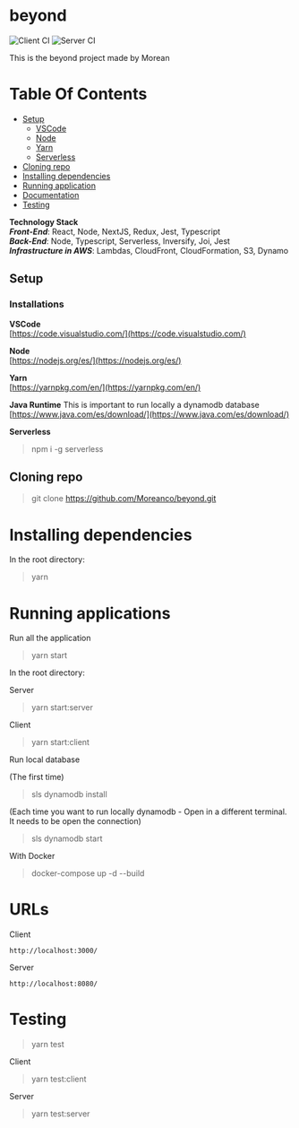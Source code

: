 # beyond

![Client CI](https://github.com/gvazquezmorean/beyond/workflows/Client%20Beyond%20CI%20App/badge.svg)
![Server CI](https://github.com/gvazquezmorean/beyond/workflows/Server%20Beyond%20CI%20App/badge.svg)

This is the beyond project made by Morean

# Table Of Contents

- [Setup](#setup)
  - [VSCode](#vscode)
  - [Node](#node)
  - [Yarn](#yarn)
  - [Serverless](#serverless)
- [Cloning repo](#cloning-repo)
- [Installing dependencies](#installing-dependencies)
- [Running application](#running-application)
- [Documentation](#documentation)
- [Testing](#testing)

**Technology Stack**  
**_Front-End_**: React, Node, NextJS, Redux, Jest, Typescript  
**_Back-End_**: Node, Typescript, Serverless, Inversify, Joi, Jest  
**_Infrastructure in AWS_**: Lambdas, CloudFront, CloudFormation, S3, Dynamo

## Setup

### Installations

**VSCode**  
[https://code.visualstudio.com/](https://code.visualstudio.com/)

**Node**  
[https://nodejs.org/es/](https://nodejs.org/es/)

**Yarn**  
[https://yarnpkg.com/en/](https://yarnpkg.com/en/)

**Java Runtime**
This is important to run locally a dynamodb database
[https://www.java.com/es/download/](https://www.java.com/es/download/)

**Serverless**

> npm i -g serverless

## Cloning repo

> git clone https://github.com/Moreanco/beyond.git

# Installing dependencies

In the root directory:

> yarn

# Running applications

Run all the application

> yarn start

In the root directory:

Server

> yarn start:server

Client

> yarn start:client

Run local database

(The first time)

> sls dynamodb install

(Each time you want to run locally dynamodb - Open in a different terminal. It needs to be open the connection)

> sls dynamodb start

With Docker

> docker-compose up -d --build

# URLs

Client

```
http://localhost:3000/
```

Server

```
http://localhost:8080/
```

# Testing

> yarn test

Client

> yarn test:client

Server

> yarn test:server
